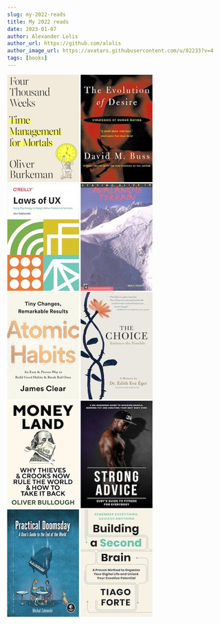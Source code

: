```yaml
---
slug: my-2022-reads
title: My 2022 reads
date: 2023-01-07
author: Alexander Lolis
author_url: https://github.com/alolis
author_image_url: https://avatars.githubusercontent.com/u/82233?v=4
tags: [books]
---
```


[![Four Thousand Weeks: Time Management for Mortals](./assets/book_covers/four_thousand_weeks_oliver_burkeman.jpg)](https://www.goodreads.com/book/show/54785515-four-thousand-weeks)
[![The Evolution Of Desire: Strategies of Human Mating](./assets/book_covers/the_evolution_of_desire_david_buss.jpg)](https://www.goodreads.com/book/show/27491.The_Evolution_Of_Desire)
[![Laws of UX: Using Psychology to Design Better Products & Services](./assets/book_covers/laws_of_ux_jon_yablonski.jpg)](https://www.goodreads.com/book/show/53601155-laws-of-ux)
[![Staying Alive in Avalanche Terrain](./assets/book_covers/staying_alive_in_avalanche_terrain_bruce_temper.jpg)](https://www.goodreads.com/book/show/1924.Staying_Alive_in_Avalanche_Terrain)
[![Atomic Habits: An Easy & Proven Way to Build Good Habits & Break Bad Ones](./assets/book_covers/atomic_habits_james_clear.jpg)](https://www.goodreads.com/book/show/40121378-atomic-habits)
[![The Choice: Embrace the Possible](./assets/book_covers/the_choice_edith_eger.jpg)](https://www.goodreads.com/book/show/30753738-the-choice)
[![Moneyland: Why Thieves and Crooks Now Rule the World and How To Take It Back](./assets/book_covers/moneyland_oliver_bullough.jpg)](https://www.goodreads.com/book/show/39979237-moneyland)
[![Strong Advice: Zuby's Guide to Fitness for Everybody](./assets/book_covers/strong_advice_zuby_udezue.jpg)](https://www.goodreads.com/book/show/52911233-strong-advice)
[![Practical Doomsday: A Sensible Field Guide to Surviving Disasters](./assets/book_covers/practical_doomsday_michal_zalewski.jpg)](https://www.goodreads.com/book/show/58680286-practical-doomsday)
[![Building a Second Brain: A Proven Method to Organize Your Digital Life and Unlock Your Creative Potential](./assets/book_covers/building_a_second_brain_tiago_forte.jpg)](https://www.goodreads.com/book/show/59616977-building-a-second-brain)

